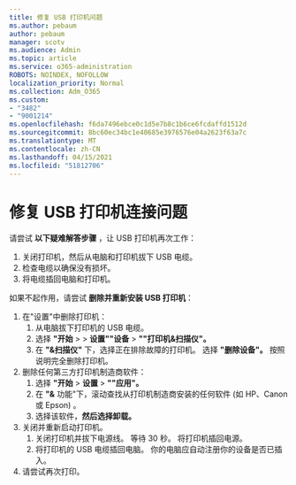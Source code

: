 ```yaml
---
title: 修复 USB 打印机问题
ms.author: pebaum
author: pebaum
manager: scotv
ms.audience: Admin
ms.topic: article
ms.service: o365-administration
ROBOTS: NOINDEX, NOFOLLOW
localization_priority: Normal
ms.collection: Adm_O365
ms.custom:
- "3482"
- "9001214"
ms.openlocfilehash: f6da7496ebce0c1d5e7b8c1b6ce6fcdaffd1512d
ms.sourcegitcommit: 8bc60ec34bc1e40685e3976576e04a2623f63a7c
ms.translationtype: MT
ms.contentlocale: zh-CN
ms.lasthandoff: 04/15/2021
ms.locfileid: "51812706"
---
```

# <a name="fix-usb-printer-connection-issues"></a>修复 USB 打印机连接问题

请尝试 **以下疑难解答步骤** ，让 USB 打印机再次工作：

1. 关闭打印机，然后从电脑和打印机拔下 USB 电缆。
2. 检查电缆以确保没有损坏。
3. 将电缆插回电脑和打印机。

如果不起作用，请尝试 **删除并重新安装 USB 打印机**：

1. 在"设置"中删除打印机：
    1. 从电脑拔下打印机的 USB 电缆。
    2. 选择 **"开始**  >    >  **设置""设备**  >  **""打印机&扫描仪"。**
    3. 在 **"&扫描仪"** 下，选择正在排除故障的打印机。 选择 **"删除设备"。** 按照说明完全删除打印机。
2. 删除任何第三方打印机制造商软件：
    1. 选择 **"开始**  >  **设置**  >  **""应用"。**
    2. 在 **"&** 功能"下，滚动查找从打印机制造商安装的任何软件 (如 HP、Canon 或 Epson) 。
    3. 选择该软件，**然后选择卸载。**
3. 关闭并重新启动打印机。<br>
    1. 关闭打印机并拔下电源线。 等待 30 秒。 将打印机插回电源。
    2. 将打印机的 USB 电缆插回电脑。 你的电脑应自动注册你的设备是否已插入。
4. 请尝试再次打印。